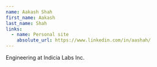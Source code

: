 ```yaml
---
name: Aakash Shah
first_name: Aakash
last_name: Shah
links:
  - name: Personal site
    absolute_url: https://www.linkedin.com/in/aashah/
---
```


Engineering at Indicia Labs Inc.